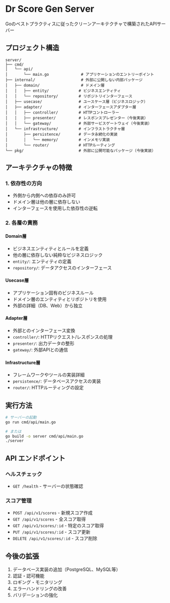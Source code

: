 # Dr Score Gen Server

Goのベストプラクティスに従ったクリーンアーキテクチャで構築されたAPIサーバー

## プロジェクト構造

```
server/
├── cmd/
│   └── api/
│       └── main.go              # アプリケーションのエントリーポイント
├── internal/                    # 外部に公開しない内部パッケージ
│   ├── domain/                  # ドメイン層
│   │   ├── entity/             # ビジネスエンティティ
│   │   └── repository/         # リポジトリインターフェース
│   ├── usecase/                # ユースケース層（ビジネスロジック）
│   ├── adapter/                # インターフェースアダプター層
│   │   ├── controller/         # HTTPコントローラー
│   │   ├── presenter/          # レスポンスプレゼンター（今後実装）
│   │   └── gateway/            # 外部サービスゲートウェイ（今後実装）
│   └── infrastructure/         # インフラストラクチャ層
│       ├── persistence/        # データ永続化の実装
│       │   └── memory/         # インメモリ実装
│       └── router/             # HTTPルーティング
└── pkg/                        # 外部に公開可能なパッケージ（今後実装）
```

## アーキテクチャの特徴

### 1. **依存性の方向**
- 外側から内側への依存のみ許可
- ドメイン層は他の層に依存しない
- インターフェースを使用した依存性の逆転

### 2. **各層の責務**

#### Domain層
- ビジネスエンティティとルールを定義
- 他の層に依存しない純粋なビジネスロジック
- `entity/`: エンティティの定義
- `repository/`: データアクセスのインターフェース

#### Usecase層
- アプリケーション固有のビジネスルール
- ドメイン層のエンティティとリポジトリを使用
- 外部の詳細（DB、Web）から独立

#### Adapter層
- 外部とのインターフェース変換
- `controller/`: HTTPリクエスト/レスポンスの処理
- `presenter/`: 出力データの整形
- `gateway/`: 外部APIとの通信

#### Infrastructure層
- フレームワークやツールの実装詳細
- `persistence/`: データベースアクセスの実装
- `router/`: HTTPルーティングの設定

## 実行方法

```bash
# サーバーの起動
go run cmd/api/main.go

# または
go build -o server cmd/api/main.go
./server
```

## API エンドポイント

### ヘルスチェック
- `GET /health` - サーバーの状態確認

### スコア管理
- `POST /api/v1/scores` - 新規スコア作成
- `GET /api/v1/scores` - 全スコア取得
- `GET /api/v1/scores/:id` - 特定のスコア取得
- `PUT /api/v1/scores/:id` - スコア更新
- `DELETE /api/v1/scores/:id` - スコア削除

## 今後の拡張

1. データベース実装の追加（PostgreSQL、MySQL等）
2. 認証・認可機能
3. ロギング・モニタリング
4. エラーハンドリングの改善
5. バリデーションの強化
